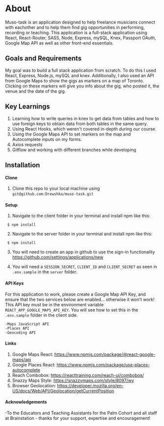 # About

Muso-task is an application designed to help freelance musicians connect with eachother and to help them find gig opportunities in performing, recording or teaching.
This application is a full-stack application using React, React-Router, SASS, Node, Express, mySQL, Knex, Passport OAuth, Google Map API as well as other front-end essentials.

## Goals and Requirements

My goal was to build a full stack application from scratch. To do this I used React, Express, Node.js, mySQL and knex. Additionally, I also used an API from Google Maps to show the gigs as markers on a map of Toronto. Clicking on these markers will give you info about the gig, who posted it, the venue and the date of the gig.

## Key Learnings

1. Learning how to write queries in knex to get data from tables and how to use foreign keys to obtain data from both tables in the same query.
2. Using React Hooks, which weren't covered in-depth during our course.
3. Using the Google Maps API to set markers on the map and Autocomplete inputs on my forms.
4. Axios requests
5. Gitflow and working with different branches while developing

## Installation

#### Clone

1. Clone this repo to your local machine using `git@github.com:Drewshka/muso-task.git`

#### Setup

1. Navigate to the client folder in your terminal and install npm like this:

```
 $ npm install
```

2. Navigate to the server folder in your terminal and install npm like this:

```
 $ npm install
```

3. You will need to create an app in github to use the sign-in functionality https://github.com/settings/applications/new

4. You will need a `SESSION_SECRET`, `CLIENT_ID` and `CLIENT_SECRET` as seen in `.env.sample` in the `server` folder.

#### API Keys

For this application to work, please create a Google Map API Key, and ensure that the two services below are enabled... otherwise it won't work! This API key must be in the environment variable `REACT_APP_GOOGLE_MAPS_API_KEY`. You will see how to set this in the `.env.sample` folder in the client side.

    -Maps JavaScript API
    -Places API
    -Geocoding API

#### Links

1. Google Maps React: https://www.npmjs.com/package/@react-google-maps/api
2. Google Places React: https://www.npmjs.com/package/use-places-autocomplete
3. Reach Combobox: https://reacttraining.com/reach-ui/combobox/
4. Snazzy Maps Style: https://snazzymaps.com/style/8097/wy
5. Browser Geolocation: https://developer.mozilla.org/en-US/docs/Web/API/Geolocation/getCurrentPosition

#### Acknowledgements

-To the Educators and Teaching Assistants for the Palm Cohort and all staff at Brainstation - thanks for your support, expertise and encouragement!
